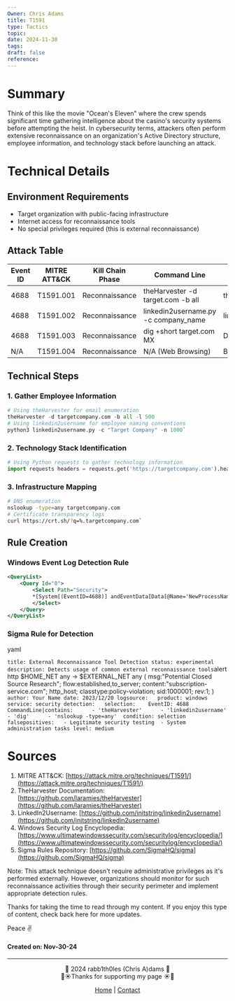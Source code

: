 ```yaml
---
Owner: Chris Adams
title: T1591
type: Tactics
topic: 
date: 2024-11-30
tags: 
draft: false
reference:
---
```


# Summary

Think of this like the movie "Ocean's Eleven" where the crew spends significant time gathering intelligence about the casino's security systems before attempting the heist. In cybersecurity terms, attackers often perform extensive reconnaissance on an organization's Active Directory structure, employee information, and technology stack before launching an attack.

# Technical Details

## Environment Requirements

- Target organization with public-facing infrastructure
- Internet access for reconnaissance tools
- No special privileges required (this is external reconnaissance)

## Attack Table

|Event ID|MITRE ATT&CK|Kill Chain Phase|Command Line|Tools Used|
|---|---|---|---|---|
|4688|T1591.001|Reconnaissance|theHarvester -d target.com -b all|theHarvester|
|4688|T1591.002|Reconnaissance|linkedin2username.py -c company_name|linkedin2username|
|4688|T1591.003|Reconnaissance|dig +short target.com MX|DNS Tools|
|N/A|T1591.004|Reconnaissance|N/A (Web Browsing)|Browser DevTools|

## Technical Steps

### 1. Gather Employee Information

```python
# Using theHarvester for email enumeration 
theHarvester -d targetcompany.com -b all -l 500 
# Using linkedin2username for employee naming conventions 
python3 linkedin2username.py -c "Target Company" -n 1000`
```

### 2. Technology Stack Identification

```python
# Using Python requests to gather technology information 
import requests headers = requests.get('https://targetcompany.com').headers for header in headers: print(f"{header}: {headers[header]}")
```

### 3. Infrastructure Mapping

```bash
# DNS enumeration 
nslookup -type=any targetcompany.com 
# Certificate transparency logs 
curl https://crt.sh/?q=%.targetcompany.com`
```

## Rule Creation

### Windows Event Log Detection Rule

```xml
<QueryList>   
	<Query Id="0">    
		<Select Path="Security">
		*[System[(EventID=4688)] andEventData[Data[@Name='NewProcessName'] and (contains(lower-case(.), 'theharvester') or contains(lower-case(.), 'dig') or contains(lower-case(.), 'nslookup'))]]    
		</Select>  
	</Query> 
</QueryList>
```

### Sigma Rule for Detection

yaml

`title: External Reconnaissance Tool Detection status: experimental description: Detects usage of common external reconnaissance tools`alert http $HOME_NET any -> $EXTERNAL_NET any (     msg:"Potential Closed Source Research";    flow:established,to_server;    content:"subscription-service.com"; http_host;    classtype:policy-violation;    sid:1000001;    rev:1; )`
 author: Your Name date: 2023/12/20 logsource:   product: windows  service: security detection:   selection:    EventID: 4688    CommandLine|contains:      - 'theHarvester'      - 'linkedin2username'      - 'dig'      - 'nslookup -type=any'  condition: selection falsepositives:   - Legitimate security testing  - System administration tasks level: medium`

# Sources

1. MITRE ATT&CK: [https://attack.mitre.org/techniques/T1591/](https://attack.mitre.org/techniques/T1591/)
2. TheHarvester Documentation: [https://github.com/laramies/theHarvester](https://github.com/laramies/theHarvester)
3. LinkedIn2Username: [https://github.com/initstring/linkedin2username](https://github.com/initstring/linkedin2username)
4. Windows Security Log Encyclopedia: [https://www.ultimatewindowssecurity.com/securitylog/encyclopedia/](https://www.ultimatewindowssecurity.com/securitylog/encyclopedia/)
5. Sigma Rules Repository: [https://github.com/SigmaHQ/sigma](https://github.com/SigmaHQ/sigma)

Note: This attack technique doesn't require administrative privileges as it's performed externally. However, organizations should monitor for such reconnaissance activities through their security perimeter and implement appropriate detection rules.


<div class="neon-line"></div>

Thanks for taking the time to read through my content. If you enjoy this type of content, check back here for more updates. 

Peace ✌️

#### Created on: Nov-30-24
---



<div style="text-align: center;">
	<div class="gradient-text">👾 2024 rabb1th0les (Chris A)dams 👾</div> 
	🌴☀Thanks for supporting my page ☀🌴
	<nav>
		<ul style="list-style: none; padding: 0;">
			<div style="text-align: center;">
				<li><a href="index.html">Home</a> | <a href="Contact.html">Contact</a></li>
			</div>
		</ul>
	</nav>	
</div>
